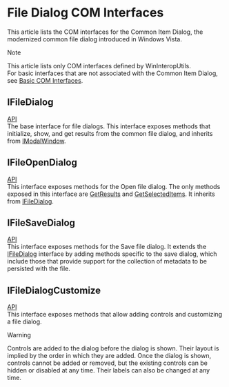 # File Dialog COM Interfaces
This article lists the COM interfaces for the Common Item Dialog, the modernized common file dialog introduced in Windows Vista.

> [!NOTE]
> This article lists only COM interfaces defined by WinInteropUtils.<br>For basic interfaces that are not associated with the Common Item Dialog, see [Basic COM Interfaces](com-interfaces_basic.md).

## IFileDialog
[API](../api/FireBlade.WinInteropUtils.ComponentObjectModel.Interfaces.IFileDialog.html)<br>
The base interface for file dialogs. This interface exposes methods that initialize, show, and get results from the common file dialog, and inherits from [IModalWindow](com-interfaces_basic.md#imodalwindow).

## IFileOpenDialog
[API](../api/FireBlade.WinInteropUtils.ComponentObjectModel.Interfaces.IFileOpenDialog.html)<br>
This interface exposes methods for the Open file dialog. The only methods exposed in this interface are [GetResults](../api/FireBlade.WinInteropUtils.ComponentObjectModel.Interfaces.IFileOpenDialog.html#FireBlade_WinInteropUtils_ComponentObjectModel_Interfaces_IFileOpenDialog_GetResults) and [GetSelectedItems](../api/FireBlade.WinInteropUtils.ComponentObjectModel.Interfaces.IFileOpenDialog.html#FireBlade_WinInteropUtils_ComponentObjectModel_Interfaces_IFileOpenDialog_GetSelectedItems). It inherits from [IFileDialog](#ifiledialog).

## IFileSaveDialog
[API](../api/FireBlade.WinInteropUtils.ComponentObjectModel.Interfaces.IFileSaveDialog.html)<br>
This interface exposes methods for the Save file dialog. It extends the [IFileDialog](#ifiledialog) interface by adding methods specific to the save dialog, which include those that provide support for the collection of metadata to be persisted with the file.
## IFileDialogCustomize
[API](../api/FireBlade.WinInteropUtils.ComponentObjectModel.Interfaces.IFileDialogCustomize.html)<br>
This interface exposes methods that allow adding controls and customizing a file dialog.
> [!WARNING]
> Controls are added to the dialog before the dialog is shown. Their layout is implied by the order in which they are added. Once the dialog is shown, controls cannot be added or removed, but the existing controls can be hidden or disabled at any time. Their labels can also
be changed at any time.